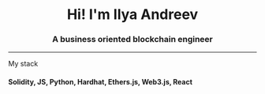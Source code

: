 <h1 align="center">Hi! I'm Ilya Andreev</h1>
<h3 align="center">A business oriented blockchain engineer</h3>

<hr>

<p>My stack</p>
<p align="right">
    <h4>Solidity, JS, Python, Hardhat, Ethers.js, Web3.js, React</h4>
</p>


